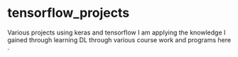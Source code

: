 # tensorflow_projects
Various projects using keras and tensorflow 
I am applying the knowledge I gained through learning DL through various course work and programs here .
